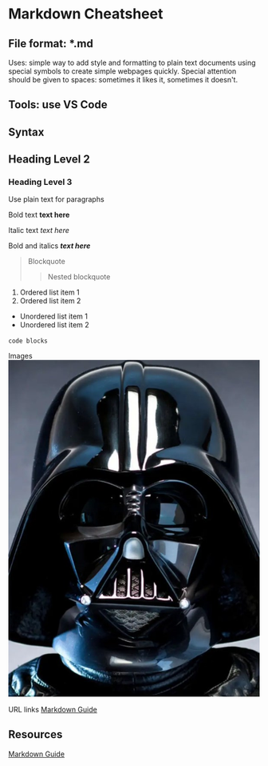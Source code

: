 # Markdown Cheatsheet

## File format: *.md

Uses: simple way to add style and formatting to plain text documents using special symbols to create simple webpages quickly.
Special attention should be given to spaces: sometimes it likes it, sometimes it doesn't.

## Tools: use VS Code

## Syntax

## Heading Level 2

### Heading Level 3

Use plain text for paragraphs

Bold text   **text here**

Italic text *text here*

Bold and italics ***text here***

> Blockquote
>> Nested blockquote

1. Ordered list item 1
2. Ordered list item 2

- Unordered list item 1
- Unordered list item 2

` code blocks `

Images
![Alt text](/assets/images/Darth%20Vader.jpg "image title")

URL links
[Markdown Guide](https://markdownguide.org/basic-syntax)

## Resources

[Markdown Guide](https://markdownguide.org/basic-syntax)
